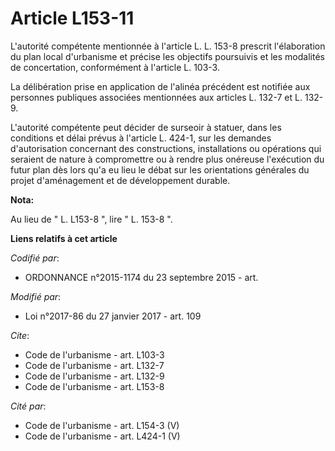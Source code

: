 # Article L153-11

L'autorité compétente mentionnée à l'article L. L. 153-8 prescrit l'élaboration du plan local d'urbanisme et précise les
objectifs poursuivis et les modalités de concertation, conformément à l'article L. 103-3.

La délibération prise en application de l'alinéa précédent est notifiée aux personnes publiques associées mentionnées aux
articles L. 132-7 et L. 132-9.

L'autorité compétente peut décider de surseoir à statuer, dans les conditions et délai prévus à l'article L. 424-1, sur les
demandes d'autorisation concernant des constructions, installations ou opérations qui seraient de nature à compromettre ou à
rendre plus onéreuse l'exécution du futur plan dès lors qu'a eu lieu le débat sur les orientations générales du projet
d'aménagement et de développement durable.

**Nota:**

Au lieu de " L. L153-8 ", lire " L. 153-8 ".

**Liens relatifs à cet article**

_Codifié par_:

  - ORDONNANCE n°2015-1174 du 23 septembre 2015 - art.

_Modifié par_:

  - Loi n°2017-86 du 27 janvier 2017 - art. 109

_Cite_:

  - Code de l'urbanisme - art. L103-3
  - Code de l'urbanisme - art. L132-7
  - Code de l'urbanisme - art. L132-9
  - Code de l'urbanisme - art. L153-8

_Cité par_:

  - Code de l'urbanisme - art. L154-3 (V)
  - Code de l'urbanisme - art. L424-1 (V)
